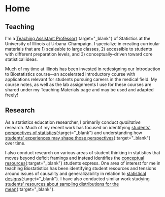 # Home

## Teaching

I'm a [Teaching Assistant Professor](https://stat.illinois.edu/directory/profile/kfindley){:target="_blank"} of Statistics at the University of Illinois at Urbana-Champaign. I specialize in creating curricular materials that are 1) scaleable to large classes, 2) accessible to students with different preparation levels, and 3) conceptually-driven toward core statistical ideas.

Much of my time at Illinois has been invested in redesigning our Introduction to Biostatistics course--an accelerated introductory course with applications relevant for students pursuing careers in the medical field. My course notes, as well as the lab assignments I use for these courses are shared under my Teaching Materials page and may be used and adapted freely!

## Research

As a statistics education researcher, I primarily conduct _qualitative_ research. Much of my recent work has focused on identifying [students' perspectives of statistics](https://www.researchgate.net/publication/339712352_Assessing_the_Disciplinary_Perspectives_of_Introductory_Statistics_Students){:target="_blank"} and understanding how [students' experiences may shape those perspectives](https://www.researchgate.net/publication/363582272_Lois_Lane_Superman_and_Iron_Man_How_perspectives_of_statistics_relate_to_students'_identities_and_career_pursuits){:target="_blank"} over time.

I also conduct research on various areas of student thinking in statistics that moves beyond deficit framings and instead identifies the [conceptual resources](https://www.tandfonline.com/doi/abs/10.1207/s15327809jls0502_1){:target="_blank"} students express. One area of interest for me in teaching Biostatistics has been identifying student resources and tensions around issues of causality and generalizability in relation to [statistical designs](https://www.causeweb.org/cause/uscots/uscots21/th-11-understanding-students-thoughts-about-experimental-design){:target="_blank"}. I have also conducted similar work studying [students' resources about sampling distributions for the mean](https://iase-web.org/documents/SERJ/SERJ18(1)_Findley.pdf?1558844313){:target="_blank"}.

